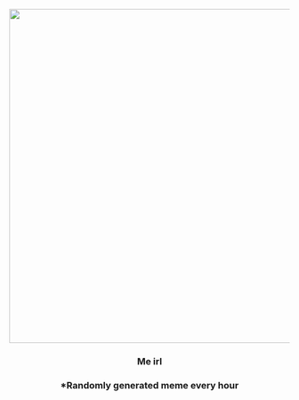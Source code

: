 <p align="center">
        <img src="https://i.redd.it/l2zh0ilrzpq81.jpg" width="600" height="600">
        </p>
        <h3 align="center">Me irl</h3>
        <h3 align="center">*Randomly generated meme every hour</h3>
    